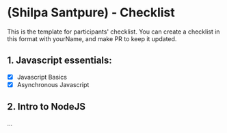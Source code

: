 # (Shilpa Santpure) - Checklist
This is the template for participants' checklist. You can create a checklist in this format with yourName, and make PR to keep it updated.

## 1. Javascript essentials:

- [x] Javascript Basics
- [x] Asynchronous Javascript

 ## 2. Intro to NodeJS
...
